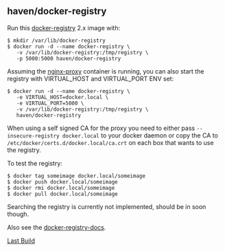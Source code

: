 ## haven/docker-registry

Run this [docker-registry][] 2.x image with:

    $ mkdir /var/lib/docker-registry
    $ docker run -d --name docker-registry \
       -v /var/lib/docker-registry:/tmp/registry \
       -p 5000:5000 haven/docker-registry

Assuming the [nginx-proxy][] container is running, you can also start the registry with VIRTUAL_HOST and VIRTUAL_PORT ENV set:

    $ docker run -d --name docker-registry \
       -e VIRTUAL_HOST=docker.local \
       -e VIRTUAL_PORT=5000 \
       -v /var/lib/docker-registry:/tmp/registry \
       haven/docker-registry

When using a self signed CA for the proxy you need to either pass `--insecure-registry docker.local` to your docker daemon
or copy the CA to `/etc/docker/certs.d/docker.local/ca.crt` on each box that wants to use the registry.

To test the registry:

    $ docker tag someimage docker.local/someimage
    $ docker push docker.local/someimage
    $ docker rmi docker.local/someimage
    $ docker pull docker.local/someimage

Searching the registry is currently not implemented, should be in soon though.

Also see the [docker-registry-docs][].

[Last Build][packages]

[docker-registry]: https://github.com/docker/distribution/
[docker-registry-docs]: https://github.com/docker/distribution/blob/master/docs/index.md
[nginx-proxy]: https://github.com/edannenberg/gentoo-bb/tree/master/bb-dock/nginx-proxy
[packages]: PACKAGES.md

